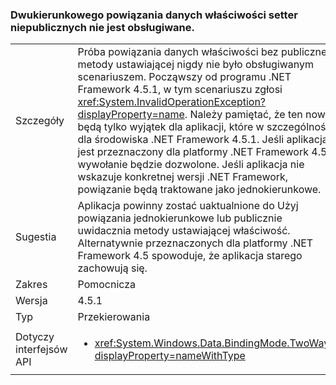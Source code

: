 ### <a name="two-way-data-binding-to-a-property-with-a-non-public-setter-is-not-supported"></a>Dwukierunkowego powiązania danych właściwości setter niepublicznych nie jest obsługiwane.

|   |   |
|---|---|
|Szczegóły|Próba powiązania danych właściwości bez publicznej metody ustawiającej nigdy nie było obsługiwanym scenariuszem. Począwszy od programu .NET Framework 4.5.1, w tym scenariuszu zgłosi <xref:System.InvalidOperationException?displayProperty=name>. Należy pamiętać, że ten nowy będą tylko wyjątek dla aplikacji, które w szczególności dla środowiska .NET Framework 4.5.1. Jeśli aplikacja jest przeznaczony dla platformy .NET Framework 4.5, wywołanie będzie dozwolone. Jeśli aplikacja nie wskazuje konkretnej wersji .NET Framework, powiązanie będą traktowane jako jednokierunkowe.|
|Sugestia|Aplikacja powinny zostać uaktualnione do Użyj powiązania jednokierunkowe lub publicznie uwidacznia metody ustawiającej właściwość. Alternatywnie przeznaczonych dla platformy .NET Framework 4.5 spowoduje, że aplikacja starego zachowują się.|
|Zakres|Pomocnicza|
|Wersja|4.5.1|
|Typ|Przekierowania|
|Dotyczy interfejsów API|<ul><li><xref:System.Windows.Data.BindingMode.TwoWay?displayProperty=nameWithType></li></ul>|

